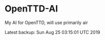 # OpenTTD-AI
My AI for OpenTTD, will use primarily air

Latest backup: Sun Aug 25 03:15:01 UTC 2019
